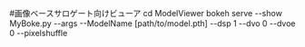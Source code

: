#画像ベースサロゲート向けビューア
cd ModelViewer
bokeh serve --show MyBoke.py --args --ModelName [path/to/model.pth] --dsp 1 --dvo 0 --dvoe 0 --pixelshuffle
